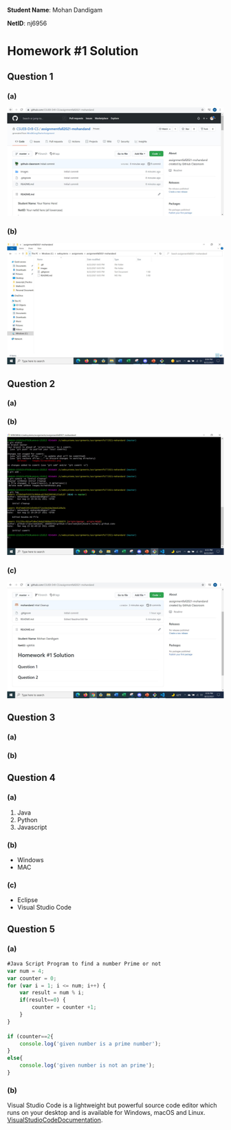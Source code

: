 **Student Name**:  Mohan Dandigam

**NetID**: nj6956

# Homework #1 Solution

## Question 1
### (a)

![Screen Shot Example](images/GitHubRepoView.JPG)

### (b)
![Screen Shot Example](images/LocalDirectoryView.JPG)
## Question 2
### (a)
### (b)
![Screen Shot Example](images/GitCommandLineHistory.JPG)
### (c)
![Screen Shot Example](images/GitHubViewOfChangedREADME.md.JPG)
## Question 3
### (a)

### (b)

## Question 4
### (a)
1. Java
2. Python
3. Javascript
### (b)
* Windows
* MAC
### (c)
* Eclipse
* Visual Studio Code
## Question 5
### (a)
```javascript
#Java Script Program to find a number Prime or not
var num = 4;
var counter = 0;
for (var i = 1; i <= num; i++) {
    var result = num % i;
    if(result==0) {
        counter = counter +1;
    }
}

if (counter==2{
    console.log('given number is a prime number');
}
else{
    console.log('given number is not an prime');
}

```

### (b)

Visual Studio Code is a lightweight but powerful source code editor which runs on your desktop and is available for Windows, macOS and Linux. [VisualStudioCodeDocumentation](https://code.visualstudio.com/docs).